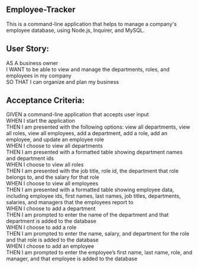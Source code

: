 ## Employee-Tracker

This is a command-line application that helps to manage a company's employee database, using Node.js, Inquirer, and MySQL.

## User Story:
AS A business owner <br>
I WANT to be able to view and manage the departments, roles, and employees in my company <br>
SO THAT I can organize and plan my business  <br>

## Acceptance Criteria:

GIVEN a command-line application that accepts user input <br>
WHEN I start the application <br>
THEN I am presented with the following options: view all departments, view all roles, view all employees, add a department, add a role, add an employee, and update an employee role  <br>
WHEN I choose to view all departments <br>
THEN I am presented with a formatted table showing department names and department ids <br>
WHEN I choose to view all roles <br>
THEN I am presented with the job title, role id, the department that role belongs to, and the salary for that role <br>
WHEN I choose to view all employees <br>
THEN I am presented with a formatted table showing employee data, including employee ids, first names, last names, job titles, departments, salaries, and managers that the employees report to <br>
WHEN I choose to add a department <br>
THEN I am prompted to enter the name of the department and that department is added to the database <br>
WHEN I choose to add a role <br>
THEN I am prompted to enter the name, salary, and department for the role and that role is added to the database <br>
WHEN I choose to add an employee <br>
THEN I am prompted to enter the employee’s first name, last name, role, and manager, and that employee is added to the database <br>

